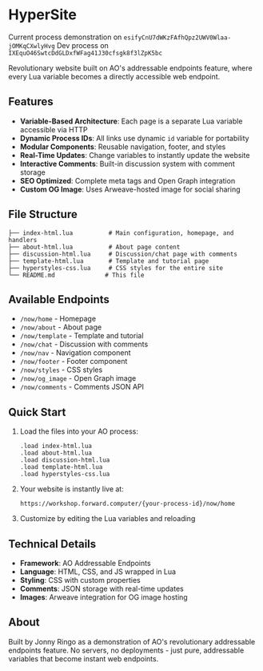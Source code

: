 # HyperSite

Current process demonstration on `esifyCnU7dWKzFAfhQpz2UWV0Wlaa-jOMKqCXwlyHvg`
Dev process on `IXEquO46SwtcDdGLDxfWFag41J30cfsgk8f3lZpK5bc`

Revolutionary website built on AO's addressable endpoints feature, where every Lua variable becomes a directly accessible web endpoint.

## Features

- **Variable-Based Architecture**: Each page is a separate Lua variable accessible via HTTP
- **Dynamic Process IDs**: All links use dynamic `id` variable for portability
- **Modular Components**: Reusable navigation, footer, and styles
- **Real-Time Updates**: Change variables to instantly update the website
- **Interactive Comments**: Built-in discussion system with comment storage
- **SEO Optimized**: Complete meta tags and Open Graph integration
- **Custom OG Image**: Uses Arweave-hosted image for social sharing

## File Structure

```
├── index-html.lua          # Main configuration, homepage, and handlers
├── about-html.lua          # About page content
├── discussion-html.lua     # Discussion/chat page with comments
├── template-html.lua       # Template and tutorial page
├── hyperstyles-css.lua     # CSS styles for the entire site
└── README.md              # This file
```

## Available Endpoints

- `/now/home` - Homepage
- `/now/about` - About page
- `/now/template` - Template and tutorial
- `/now/chat` - Discussion with comments
- `/now/nav` - Navigation component
- `/now/footer` - Footer component
- `/now/styles` - CSS styles
- `/now/og_image` - Open Graph image
- `/now/comments` - Comments JSON API

## Quick Start

1. Load the files into your AO process:
   ```
   .load index-html.lua
   .load about-html.lua
   .load discussion-html.lua
   .load template-html.lua
   .load hyperstyles-css.lua
   ```

2. Your website is instantly live at:
   ```
   https://workshop.forward.computer/{your-process-id}/now/home
   ```

3. Customize by editing the Lua variables and reloading

## Technical Details

- **Framework**: AO Addressable Endpoints
- **Language**: HTML, CSS, and JS wrapped in Lua
- **Styling**: CSS with custom properties
- **Comments**: JSON storage with real-time updates
- **Images**: Arweave integration for OG image hosting

## About


Built by Jonny Ringo as a demonstration of AO's revolutionary addressable endpoints feature. No servers, no deployments - just pure, addressable variables that become instant web endpoints.


